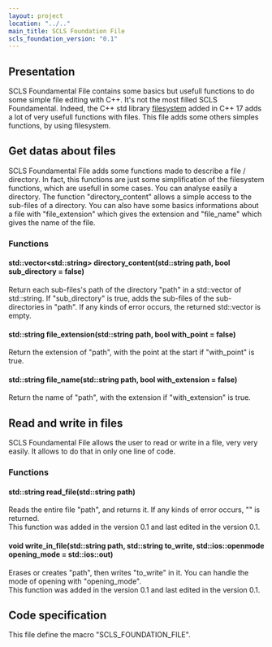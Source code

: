 ```yaml
---
layout: project
location: "../.."
main_title: SCLS Foundation File
scls_foundation_version: "0.1"
---
```

<h2>Presentation</h2>
<section>
    SCLS Foundamental File contains some basics but usefull functions to do some simple file editing with C++.
    It's not the most filled SCLS Foundamental.
    Indeed, the C++ std library <a href="https://en.cppreference.com/w/cpp/filesystem">filesystem</a> added in C++ 17 adds a lot of very usefull functions with files.
    This file adds some others simples functions, by using filesystem.
</section>
<h2>
    Get datas about files
</h2>
<section>
    <article>
        SCLS Foundamental File adds some functions made to describe a file / directory.
        In fact, this functions are just some simplification of the filesystem functions, which are usefull in some cases.
        You can analyse easily a directory. The function "directory_content" allows a simple access to the sub-files of a directory.
        You can also have some basics informations about a file with "file_extension" which gives the extension and "file_name" which gives the name of the file.
    </article>
    <h3>
        Functions
    </h3>
    <article>
        <h4>
            std::vector&lt;std::string&gt; directory_content(std::string path, bool sub_directory = false)
        </h4>
        <div>
            Return each sub-files's path of the directory "path" in a std::vector of std::string. If "sub_directory" is true, adds the sub-files of the sub-directories in "path".
            If any kinds of error occurs, the returned std::vector is empty.
        </div>
        <h4>
            std::string file_extension(std::string path, bool with_point = false)
        </h4>
        <div>
            Return the extension of "path", with the point at the start if "with_point" is true.
        </div>
        <h4>
            std::string file_name(std::string path, bool with_extension = false)
        </h4>
        <div>
            Return the name of "path", with the extension if "with_extension" is true.
        </div>
    </article>
</section>
<h2>
    Read and write in files
</h2>
<section>
    <article>
        SCLS Foundamental File allows the user to read or write in a file, very very easily. It allows to do that in only one line of code.
    </article>
    <h3>
        Functions
    </h3>
    <article>
        <h4>
            std::string read_file(std::string path)
        </h4>
        <div>
            Reads the entire file "path", and returns it.
            If any kinds of error occurs, "" is returned.<br>
            This function was added in the version 0.1 and last edited in the version 0.1.
        </div>
        <h4>
            void write_in_file(std::string path, std::string to_write, std::ios::openmode opening_mode = std::ios::out)
        </h4>
        <div>
            Erases or creates "path", then writes "to_write" in it. You can handle the mode of opening with "opening_mode".<br>
            This function was added in the version 0.1 and last edited in the version 0.1.
        </div>
    </article>
</section>
<h2>
    Code specification
</h2>
<section>
    This file define the macro "SCLS_FOUNDATION_FILE".
</section>